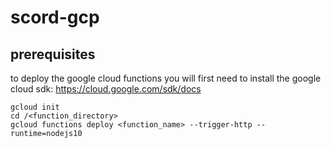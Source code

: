 # scord-gcp

## prerequisites 
to deploy the google cloud functions you will first need to install the google cloud sdk:
https://cloud.google.com/sdk/docs

    gcloud init 
    cd /<function_directory> 
    gcloud functions deploy <function_name> --trigger-http --runtime=nodejs10


